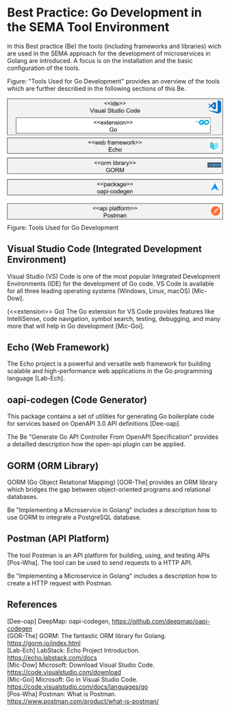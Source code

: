 # Best Practice: Go Development in the SEMA Tool Environment

In this Best practice (Be) the tools (including frameworks and libraries) wich are used in the SEMA approach for the development of microservices in Golang are introduced. A focus is on the installation and the basic configuration of the tools.

Figure: "Tools Used for Go Development" provides an overview of the tools which are further described in the following sections of this Be.

![](../figures/tools_used_for_go_development.png)
Figure: Tools Used for Go Development


## Visual Studio Code (Integrated Development Environment)
Visual Studio (VS) Code is one of the most popular Integrated Development Environments (IDE) for the development of Go code. VS Code is available for all three leading operating systems (Windows, Linux, macOS) [Mic-Dow].

(\<\<extension\>\> Go) The Go extension for VS Code provides features like IntelliSense, code navigation, symbol search, testing, debugging, and many more that will help in Go development [Mic-Goi].


## Echo (Web Framework)
The Echo project is a powerful and versatile web framework for building scalable and high-performance web applications in the Go programming language [Lab-Ech].


## oapi-codegen (Code Generator)
This package contains a set of utilities for generating Go boilerplate code for services based on OpenAPI 3.0 API definitions [Dee-oap].

The Be "Generate Go API Controller From OpenAPI Specification" provides a detailled description how the open-api plugin can be applied. 


## GORM (ORM Library)
GORM (Go Object Relational Mapping) [GOR-The] provides an ORM library which bridges the gap between object-oriented programs and relational databases.

Be "Implementing a Microservice in Golang" includes a description how to use GORM to integrate a PostgreSQL database.


## Postman (API Platform)
The tool Postman is an API platform for building, using, and testing  APIs [Pos-Wha]. The tool can be used to send requests to a HTTP API.

Be "Implementing a Microservice in Golang" includes a description how to create a HTTP request with Postman.


## References
[Dee-oap] DeepMap: oapi-codegen, https://github.com/deepmap/oapi-codegen  
[GOR-The] GORM: The fantastic ORM library for Golang. https://gorm.io/index.html  
[Lab-Ech] LabStack: Echo Project Introduction. https://echo.labstack.com/docs  
[Mic-Dow] Microsoft: Download Visual Studio Code. https://code.visualstudio.com/download  
[Mic-Goi] Microsoft: Go in Visual Studio Code. https://code.visualstudio.com/docs/languages/go  
[Pos-Wha] Postman: What is Postman. https://www.postman.com/product/what-is-postman/  
